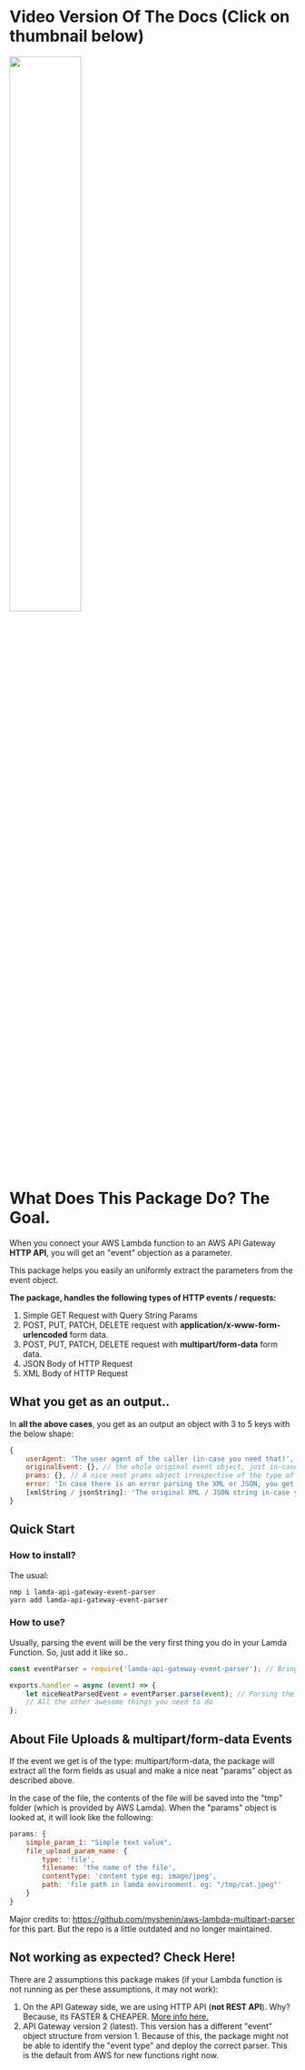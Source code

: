 # Video Version Of The Docs (Click on thumbnail below)

[<img src="https://img.youtube.com/vi/sfEDKqzSreY/hqdefault.jpg" width="50%">](https://youtu.be/sfEDKqzSreY)

# What Does This Package Do? The Goal.
When you connect your AWS Lambda function to an AWS API Gateway **HTTP API**, you will get an "event" objection as a parameter.

This package helps you easily an uniformly extract the parameters from the event object. 

**The package, handles the following types of HTTP events / requests:**

 1. Simple GET Request with Query String Params
 2. POST, PUT, PATCH, DELETE request with **application/x-www-form-urlencoded** form data.
 3. POST, PUT, PATCH, DELETE request with **multipart/form-data** form data.
 4. JSON Body of HTTP Request
 5. XML Body of HTTP Request

## What you get as an output..

In **all the above cases**, you get as an output an object with 3 to 5 keys with the below shape:
```javascript
{
	userAgent: 'The user agent of the caller (in-case you need that)',
	originalEvent: {}, // the whole original event object, just in-case.
	prams: {}, // A nice neat prams object irrespective of the type of input HTTP event.
	error: 'In case there is an error parsing the XML or JSON, you get an error here.',
	[xmlString / jsonString]: 'The original XML / JSON string in-case you need that and are not happy with the parsing.' 
}
```
## Quick Start
### How to install?
The usual:
```
nmp i lamda-api-gateway-event-parser
yarn add lamda-api-gateway-event-parser
```
### How to use?
Usually, parsing the event will be the very first thing you do in your Lamda Function. So, just add it like so..
```javascript
const eventParser = require('lamda-api-gateway-event-parser'); // Bring it in.

exports.handler = async (event) => {
	let niceNeatParsedEvent = eventParser.parse(event); // Parsing the event.
    // All the other awesome things you need to do
};
```
## About File Uploads & multipart/form-data Events

If the event we get is of the type: multipart/form-data, the package will extract all the form fields as usual and make a nice neat "params" object as described above.

In the case of the file, the contents of the file will be saved into the "tmp" folder (which is provided by AWS Lamda). When the "params" object is looked at, it will look like the following:

```javascript
params: {
	simple_param_1: "Simple text value",
	file_upload_param_name: {
		type: 'file',
		filename: 'the name of the file',
		contentType: 'content type eg: image/jpeg',
		path: 'file path in lamda environment. eg: "/tmp/cat.jpeg"'
	}
}
```

Major credits to: https://github.com/myshenin/aws-lambda-multipart-parser for this part. But the repo is a little outdated and no longer maintained.

## Not working as expected? Check Here!
There are 2 assumptions this package makes (if your Lambda function is not running as per these assumptions, it may not work):

 1. On the API Gateway side, we are using HTTP API (**not REST API**). Why? Because, its FASTER & CHEAPER. [More info here.](https://aws.amazon.com/about-aws/whats-new/2019/12/amazon-api-gateway-offers-faster-cheaper-simpler-apis-using-http-apis-preview/)
 2. API Gateway version 2 (latest). This version has a different "event" object structure from version 1. Because of this, the package might not be able to identify the "event type" and deploy the correct parser. This is the default from AWS for new functions right now.
